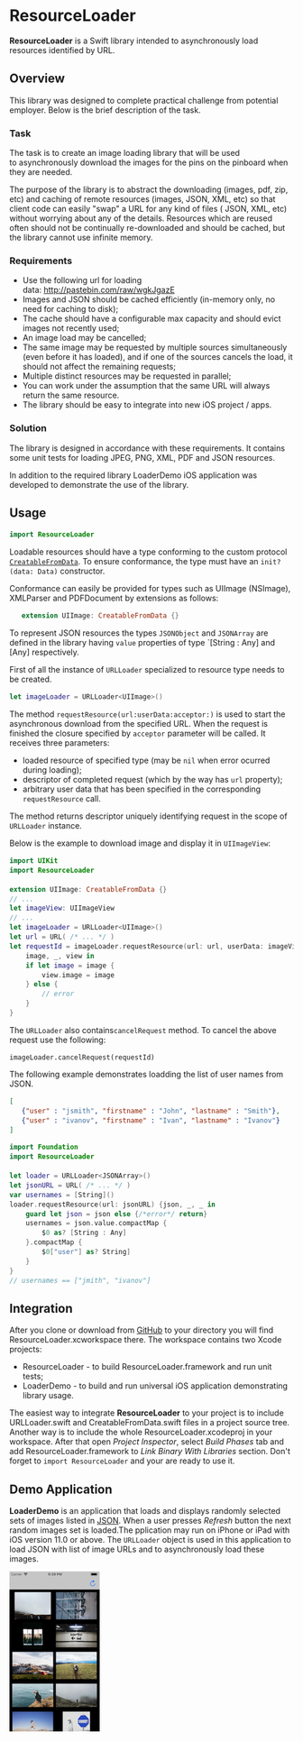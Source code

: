 #  ResourceLoader

__ResourceLoader__ is a Swift library intended to asynchronously load resources identified by URL.

## Overview

This library was designed to complete practical challenge from potential  employer. Below is the brief description of the task.

### Task

The task is to create an image loading library that will be used to asynchronously download the images for the pins on the pinboard when they are needed.

The purpose of the library is to abstract the downloading (images, pdf, zip, etc) and caching of remote resources (images, JSON, XML, etc) so that client code can easily "swap" a URL for any kind of files ( JSON, XML, etc) without worrying about any of the details. Resources which are reused often should not be continually re-downloaded and should be cached, but the library cannot use infinite memory.

### Requirements

* Use the following url for loading data: http://pastebin.com/raw/wgkJgazE
* Images and JSON should be cached efficiently (in-memory only, no need for caching to disk);
* The cache should have a configurable max capacity and should evict images not recently used;
* An image load may be cancelled;
* The same image may be requested by multiple sources simultaneously (even before it has loaded), and if one of the sources cancels the load, it should not affect the remaining requests;
* Multiple distinct resources may be requested in parallel;
* You can work under the assumption that the same URL will always return the same resource.
* The library should be easy to integrate into new iOS project / apps.

### Solution

The library is designed in accordance with these requirements. It contains some unit tests for loading JPEG, PNG, XML, PDF and JSON resources. 

In addition to the required library LoaderDemo iOS application was developed to demonstrate the use of the library.


## Usage
```swift
import ResourceLoader
```
Loadable resources should have a type  conforming to the custom protocol [`CreatableFromData`](./ResourceLoader/CreatableFromData.swift). To ensure conformance, the type must have an `init?(data: Data)` constructor.

Conformance can easily be provided for types such as UIImage (NSImage), XMLParser and PDFDocument by extensions as follows:
 ```swift
    extension UIImage: CreatableFromData {}
```
To represent JSON resources the types `JSONObject` and `JSONArray` are defined in the library having `value` properties of type `[String : Any] and [Any] respectively.

First of all the instance of `URLLoader` specialized to resource type needs to be created.
```swift
let imageLoader = URLLoader<UIImage>()
```
The method  `requestResource(url:userData:acceptor:)` is used to start the asynchronous download from the specified URL. When the request is finished the closure specified by `acceptor` parameter will be called. It receives three parameters:

* loaded resource of specified type (may be `nil` when error ocurred during loading);
* descriptor of completed request (which by the way has `url` property);
* arbitrary user data that has been specified in the corresponding `requestResource` call.

The method returns descriptor uniquely identifying request in the scope of `URLLoader` instance.

Below is the example to download image and display it in `UIImageView`:

```swift
import UIKit
import ResourceLoader

extension UIImage: CreatableFromData {}
// ...
let imageView: UIImageView
// ...
let imageLoader = URLLoader<UIImage>()
let url = URL( /* ... */ )
let requestId = imageLoader.requestResource(url: url, userData: imageView) {
    image, _, view in
    if let image = image {
        view.image = image
    } else {
        // error
    }
}

```
The `URLLoader` also contains`cancelRequest` method. To cancel the above request use the following:

```
imageLoader.cancelRequest(requestId)
```

The following example demonstrates loadding the list of user names from JSON.

```json
[
   {"user" : "jsmith", "firstname" : "John", "lastname" : "Smith"},
   {"user" : "ivanov", "firstname" : "Ivan", "lastname" : "Ivanov"}
]    
```

```swift
import Foundation
import ResourceLoader

let loader = URLLoader<JSONArray>()
let jsonURL = URL( /* ... */ )
var usernames = [String]()
loader.requestResource(url: jsonURL) {json, _, _ in
    guard let json = json else {/*error*/ return}
    usernames = json.value.compactMap {
        $0 as? [String : Any]
    }.compactMap {
        $0["user"] as? String]
    }
}
// usernames == ["jmith", "ivanov"]
```

## Integration

After you clone or download from [GitHub](https://github.com/raisov/resourceloader) to your directory you will find ResourceLoader.xcworkspace there. The workspace contains two Xcode projects:

* ResourceLoader - to build ResourceLoader.framework and run unit tests;
* LoaderDemo - to build and run universal iOS application demonstrating library usage.

The easiest way to integrate __ResourceLoader__ to your project is to include URLLoader.swift and CreatableFromData.swift files in a project source tree.
Another way is to include the whole ResourceLoader.xcodeproj in your workspace. After that open _Project Inspector_, select _Build Phases_ tab and add ResourceLoader.framework to _Link Binary With Libraries_ section. Don't forget to `import ResourceLoader` and your are ready to use it.

## Demo Application

__LoaderDemo__ is an application that loads and displays randomly selected sets of images  listed in [JSON](http://pastebin.com/raw/wgkJgazE). When a user presses _Refresh_ button the next random images set is loaded.The pplication may run on iPhone or iPad with iOS version 11.0 or above.
The `URLLoader` object is used in this application to load JSON with list of image URLs and to asynchronously load these images.

![Screen shot](./LoaderDemo/ScreenShot.png)

